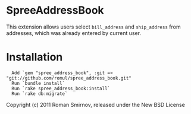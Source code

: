 SpreeAddressBook
================

This extension allows users select `bill_address` and `ship_address` from addresses, which was already entered by current user.


Installation
============

      Add `gem "spree_address_book", :git => "git://github.com/romul/spree_address_book.git"
      Run `bundle install`
      Run `rake spree_address_book:install`
      Run `rake db:migrate`


Copyright (c) 2011 Roman Smirnov, released under the New BSD License
